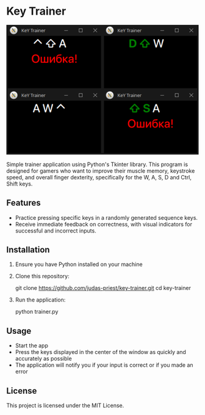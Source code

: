# Key Trainer
![Preview](preview.png)

Simple trainer application using Python's Tkinter library. This program is designed for gamers who want to improve their muscle memory, keystroke speed, and overall finger dexterity, specifically for the W, A, S, D and Ctrl, Shift keys.

## Features

- Practice pressing specific keys in a randomly generated sequence keys.
- Receive immediate feedback on correctness, with visual indicators for successful and incorrect inputs.

## Installation

1. Ensure you have Python installed on your machine
2. Clone this repository:

   git clone https://github.com/judas-priest/key-trainer.git
   cd key-trainer

3. Run the application:

   python trainer.py

## Usage

- Start the app
- Press the keys displayed in the center of the window as quickly and accurately as possible
- The application will notify you if your input is correct or if you made an error

## License

This project is licensed under the MIT License.
